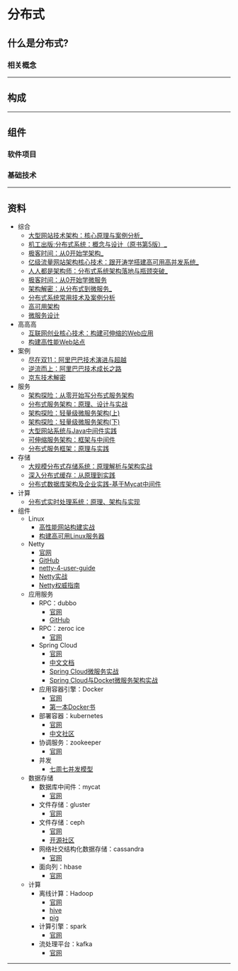 #   分布式

##  什么是分布式?


### 相关概念

----

##  构成


----

##  组件

### 软件项目


### 基础技术

----

##  资料
-   综合
    -   [⼤型⽹站技术架构：核⼼原理与案例分析_](2018/1002005/README.md)
    -   [机⼯出版:分布式系统：概念与设计（原书第5版）_](2018/1002001/README.md)
    -   [极客时间：从0开始学架构_](2018/1002003/README.md)
    -   [亿级流量⽹站架构核⼼技术：跟开涛学搭建⾼可⽤⾼并发系统_](2018/1002010/README.md)
    -   [⼈⼈都是架构师：分布式系统架构落地与瓶颈突破_](2018/1002008/README.md)
    -   [极客时间：从0开始学微服务](2018/1002002/README.md)
    -   [架构解密：从分布式到微服务_](2018/1002006/README.md)
    -   [分布式系统常⽤技术及案例分析](2018/1002017/README.md)
    -   [⾼可⽤架构](2018/1002016/README.md)
    -   [微服务设计](2018/1002007/README.md)
-   ⾼⾼⾼
    -   [互联⽹创业核⼼技术：构建可伸缩的Web应⽤](2018/1002011/README.md)
    -   [构建⾼性能Web站点](2018/1002012/README.md)
-   案例
    -   [尽在双11：阿⾥巴巴技术演进与超越](2018/1002013/README.md)
    -   [逆流⽽上：阿⾥巴巴技术成⻓之路](2018/1002014/README.md)
    -   [京东技术解密](2018/1002015/README.md)
-   服务
    -   [架构探险：从零开始写分布式服务架构](2018/1002018/README.md)
    -   [分布式服务架构：原理、设计与实战](2018/1002019/README.md)
    -   [架构探险：轻量级微服务架构(上)](2018/1002020/README.md)
    -   [架构探险：轻量级微服务架构(下)](2018/1002021/README.md)
    -   [⼤型⽹站系统与Java中间件实践](2018/1002022/README.md)
    -   [可伸缩服务架构：框架与中间件](2018/1002023/README.md)
    -   [分布式服务框架：原理与实践](2018/1002024/README.md)
-   存储
    -   [⼤规模分布式存储系统：原理解析与架构实战](2018/1002025/README.md)
    -   [深⼊分布式缓存：从原理到实践](2018/1002026/README.md)
    -   [分布式数据库架构及企业实践-基于Mycat中间件](2018/1002027/README.md)
-   计算
    -   [分布式实时处理系统：原理、架构与实现](2018/1002028/README.md)
-   组件
    -   Linux
        -   [⾼性能⽹站构建实战](2018/1002034/README.md)
        -   [构建⾼可⽤Linux服务器](2018/1002035/README.md)
    -   Netty
        -   [官网](http://netty.io/index.html)
        -   [GitHub](https://github.com/netty)
        -   [netty-4-user-guide](https://github.com/waylau/netty-4-user-guide/)
        -   [Netty实战](2018/1002029/README.md)
        -   [Netty权威指南](2018/1002030/README.md)
    -   应用服务
        -   RPC：dubbo
            -   [官网](http://dubbo.incubator.apache.org/#!/?lang=en-us)
            -   [GitHub](https://github.com/apache/incubator-dubbo)
        -   RPC：zeroc ice
            -   [官网](https://zeroc.com/)
        -   Spring Cloud
            -   [官网](http://projects.spring.io/spring-cloud/)
            -   [中文文档](https://springcloud.cc/)
            -   [Spring Cloud微服务实战](2018/1002031/README.md)
            -   [Spring Cloud与Docket微服务架构实战](2018/1002032/README.md)
        -   应用容器引擎：Docker
            -   [官网](www.docker.com)
            -   [第⼀本Docker书](2018/1002033/README.md)
        -   部署容器：kubernetes
            -   [官网](https://kubernetes.io/)
            -   [中文社区](https://www.kubernetes.org.cn/)
        -   协调服务：zookeeper
            -   [官网](http://zookeeper.apache.org/)
        -   并发
            -   [七周七并发模型](2018/1002034/README.md)
    -   数据存储
        -   数据库中间件：mycat
            -   [官网](http://www.mycat.io/)
        -   文件存储：gluster
            -   [官网](https://www.gluster.org/)
        -   文件存储：ceph
            -   [官网](https://ceph.com/)
            -   [开源社区](http://ceph.org.cn/)
        -   网络社交结构化数据存储：cassandra
            -   [官网](http://cassandra.apache.org/)
        -   面向列：hbase
            -   [官网](http://hbase.apache.org/)
    -   计算
        -   离线计算：Hadoop
            -   [官网](http://hadoop.apache.org/)
            -   [hive](http://hive.apache.org/)
            -   [pig](http://pig.apache.org/)
        -   计算引擎：spark
            -   [官网](http://spark.apache.org/)
        -   流处理平台：kafka
            -   [官网](http://kafka.apache.org/)

----
